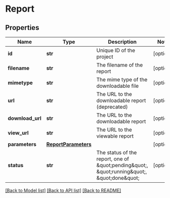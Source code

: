 # Report

## Properties
Name | Type | Description | Notes
------------ | ------------- | ------------- | -------------
**id** | **str** | Unique ID of the project | [optional] 
**filename** | **str** | The filename of the report | [optional] 
**mimetype** | **str** | The mime type of the downloadable file | [optional] 
**url** | **str** | The URL to the downloadable report (deprecated) | [optional] 
**download_url** | **str** | The URL to the downloadable report | [optional] 
**view_url** | **str** | The URL to the viewable report | [optional] 
**parameters** | [**ReportParameters**](ReportParameters.md) |  | [optional] 
**status** | **str** | The status of the report, one of \&quot;pending\&quot;, \&quot;running\&quot;, \&quot;done\&quot; | [optional] 

[[Back to Model list]](../README.md#documentation-for-models) [[Back to API list]](../README.md#documentation-for-api-endpoints) [[Back to README]](../README.md)



